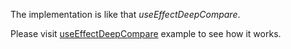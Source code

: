 The implementation is like that _useEffectDeepCompare_.

Please visit [useEffectDeepCompare](/useEffectDeepCompare) example to see how it works.